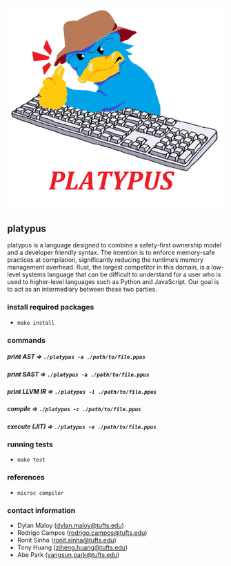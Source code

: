 ![hi richard and michael](logo.png)
## platypus
platypus is a language designed to combine a safety-first ownership model and a developer friendly syntax. The intention is to enforce memory-safe practices at compilation, significantly reducing the runtime’s memory management overhead. Rust, the largest competitor in this domain, is a low-level systems language that can be difficult to understand for a user who is used to higher-level languages such as Python and JavaScript. Our goal is to act as an intermediary between these two parties.

### install required packages
- ```make install```

### commands
##### print AST => ```./platypus -a ./path/to/file.ppus```
##### print SAST => ```./platypus -a ./path/to/file.ppus```
##### print LLVM IR => ```./platypus -l ./path/to/file.ppus```
##### compile => ```./platypus -c ./path/to/file.ppus```
##### execute (JIT) => ```./platypus -e ./path/to/file.ppus```

### running tests
- ```make test```

### references
- ```microc compiler```

### contact information
- Dylan Maloy (dylan.maloy@tufts.edu)
- Rodrigo Campos (rodrigo.campos@tufts.edu)
- Ronit Sinha (ronit.sinha@tufts.edu)
- Tony Huang (ziheng.huang@tufts.edu)
- Abe Park (yangsun.park@tufts.edu)